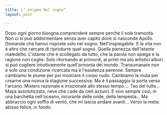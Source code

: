```yaml
---
title: L’ enigma del sogno”
layout: post

---
```


Dopo ogni giorno bisogna comprendere sempre  perchè il sole tramonta. Non ci si può addormentare senza aver capito dove si nasconde Apollo. Domande che hanno risposte solo nel sogno. Nell'inspiegabile. E la vita non è altro che cercare di riprodurre quel sogno. Quella pienezza dell'istante maledetto. L'istante che è scollegato da tutto, che la parola non spiega e la ragione non coglie. Solo ritornando ai primordi, ai primi ma più artistici albori si puó cogliere intuitivamente quell'armonia del mondo. Transumanare non è solo una condizione ricercata ma è l'esistenza perenne. Sempre cambiamo le piume per poi mostrare il corpo nudo. Cambiamo la muta per crearne una nuova la stagione successiva. Ma è il passaggio la porta verso l'arcano. Mistero razionale e irrazionale allo stesso tempo.... Tao del tutto... Maya assolutizzata, neve che cade da cieli azzurri. E vivo sempre così, in una barchetta nell'oceano, incurante delle onde, della tempesta... Ma abbraccio ogni soffio di vento, che mi lascia andare avanti... Verso la meta: abisso felice, in fondo.

